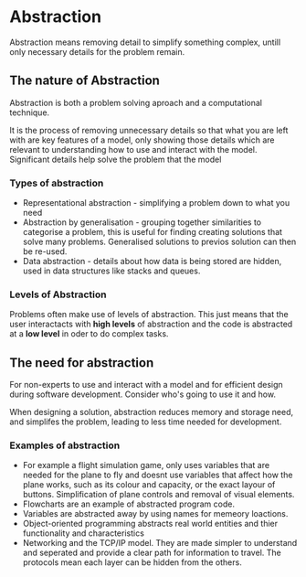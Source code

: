 # Abstraction
Abstraction means removing detail to simplify something complex, untill only necessary details for the problem remain.

## The nature of Abstraction
Abstraction is both a problem solving aproach and a computational technique.

It is the process of removing unnecessary details so that what you are left with are key features of a model, only showing those details which are relevant to understanding how to use and interact with the model. Significant details help solve the problem that the model

### Types of abstraction
- Representational abstraction - simplifying a problem down to what you need
- Abstraction by generalisation - grouping together similarities to categorise a problem, this is useful for finding creating solutions that solve many problems. Generalised solutions to previos solution can then be re-used.
- Data abstraction - details about how data is being stored are hidden, used in data structures like stacks and queues.

### Levels of Abstraction
Problems often make use of levels of abstraction. This just means that the user interactacts with **high levels** of abstraction and the code is abstracted at a **low level** in oder to do complex tasks.

## The need for abstraction
For non-experts to use and interact with a model and for efficient design during software development. Consider who's going to use it and how.

When designing a solution, abstraction reduces memory and storage need, and simplifes the problem, leading to less time needed for development.

### Examples of abstraction
- For example a flight simulation game, only uses variables that are needed for the plane to fly and doesnt use variables that affect how the plane works, such as its colour and capacity, or the exact layour of buttons. Simplification of plane controls and removal of visual elements.
- Flowcharts are an example of abstracted program code. 
- Variables are abstracted away by using names for memeory loactions. 
- Object-oriented programming abstracts real world entities and thier functionality and characteristics
- Networking and the TCP/IP model. They are made simpler to understand and seperated and provide a clear path for information to travel. The protocols mean each layer can be hidden from the others.
